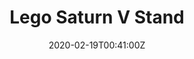 ---
title: Lego Saturn V Stand
summary: Additional stands
tags:
- 3d
date: "2020-02-19T00:41:00Z"


# Optional external URL for project (replaces project detail page).
external_link: 

image:
  caption: Lego Stands
  focal_point: Smart
---
